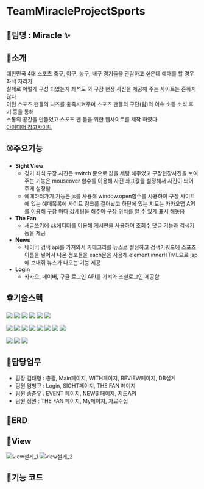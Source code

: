 # TeamMiracleProjectSports
## 📌팀명 : Miracle ✨

## 📌소개
대한민국 4대 스포츠 축구, 야구, 농구, 배구 경기들을 관람하고 싶은데 예매를 할 경우 좌석 자리가<br>
실제로 어떻게 구성 되었는지 좌석도 와 구장 현장 사진을 제공해 주는 사이트는 흔하지 않다<br>
이런 스포츠 팬들의 니즈를 충족시켜주며 스포츠 팬들의 구단(팀)의 이슈 소통 소식 후기 등을 통해<br>
소통의 공간을 만들었고 스포츠 팬 들을 위한 웹사이트를 제작 하였다<br>
[아이디어 참고사이트](https://myseatcheck.com/)

## ⚾주요기능
* **Sight View**
  * 경기 좌석 구장 사진은 switch 문으로 값을 세팅 해주었고 구장현장사진을 보여주는 기능은 mouseover 함수를 이용해 사진 좌표값을 설정해서 사진이 띄어주게 설정함<br>
  * 예매하러가기 기능은 js를 사용해 window.open함수를 사용하여 구장 사이트에 있는 예매목록에 사이트 링크를 걸어놨고 하단에 있는 지도는 카카오맵 API를 이용해 구장 마다 값세팅을 해주어 구장 위치를 알 수 있게 표시 해놓음<br>
* **The Fan**
  * 새글쓰기에 ck에디터를 이용해 게시판을 사용하며 조회수 댓글 기능과 검색기능을 제공<br>
* **News**
  * 네이버 검색 api를 가져와서 카테고리를 뉴스로 설정하고 검색키워드에 스포츠이름을 넣어서
    나온 정보들을 each문을 사용해 element.innerHTML으로 jsp에 보내줘 뉴스가 나오는 기능 제공
* **Login**
  * 카카오, 네이버, 구글 로그인 API를 가져와 소셜로그인 제공함    
 
## ⚽기술스텍
<img src="https://img.shields.io/badge/eclipse-2C2255?style=for-the-badge&logo=eclipse&logoColor=white"> <img src="https://img.shields.io/badge/vs code-0066CC?style=for-the-badge&logo=vscode&logoColor=white"> <img src="https://img.shields.io/badge/oracle-F80000?style=for-the-badge&logo=oracle&logoColor=white"> <img src="https://img.shields.io/badge/sourcetree-blue?style=for-the-badge&logo=sourcetree&logoColor=white"> <img src="https://img.shields.io/badge/github-181717?style=for-the-badge&logo=github&logoColor=white"> <img src="https://img.shields.io/badge/apache tomcat-F8DC75?style=for-the-badge&logo=apachetomcat&logoColor=black"> 


<img src="https://img.shields.io/badge/JAVA-007396?style=for-the-badge&logo=JAVA&logoColor=white"> <img src="https://img.shields.io/badge/javascript-F7DF1E?style=for-the-badge&logo=javascript&logoColor=white"> <img src="https://img.shields.io/badge/css-1572B6?style=for-the-badge&logo=css3&logoColor=white"> <img src="https://img.shields.io/badge/html-E34F26?style=for-the-badge&logo=html5&logoColor=white"> <img src="https://img.shields.io/badge/ajax-1572B6?style=for-the-badge&logo=ajax&logoColor=white"> <img src="https://img.shields.io/badge/jquery-0769AD?style=for-the-badge&logo=jquery&logoColor=white"> <img src="https://img.shields.io/badge/mybatis-black?style=for-the-badge&logo=mybatis&logoColor=white"> <img src="https://img.shields.io/badge/spring-6DB33F?style=for-the-badge&logo=spring&logoColor=white"> 

<img src="https://img.shields.io/badge/figma-black?style=for-the-badge&logo=figma&logoColor=white"> <img src="https://img.shields.io/badge/notion-000000?style=for-the-badge&logo=notion&logoColor=white"> <img src="https://img.shields.io/badge/discord-5865F2?style=for-the-badge&logo=discord&logoColor=white">

## 🧑담당업무
* 팀장 김태형 : 총괄, Main페이지, WITH페이지, REVIEW페이지, DB설계
* 팀원 임형규 : Login, SIGHT페이지, THE FAN 페이지
* 팀원 송준우 : EVENT 페이지, NEWS 페이지, 지도API
* 팀원 정권 : THE FAN 페이지, My페이지, 자료수집

## 🏐ERD


## 🏀View
![view설게_1](https://user-images.githubusercontent.com/97932245/215462904-4746b0c1-bb2c-4b9f-ba35-85ad1080e296.jpg)
![view설게_2](https://user-images.githubusercontent.com/97932245/215463839-533bb48d-78c1-4092-8f1b-4c600d652f92.jpg)
## 📌기능 코드
